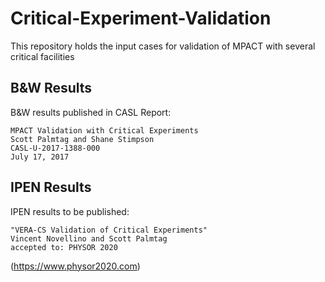 # Critical-Experiment-Validation

This repository holds the input cases for validation of MPACT with several critical facilities

## B&W Results

B&W results published in CASL Report:

    MPACT Validation with Critical Experiments
    Scott Palmtag and Shane Stimpson
    CASL-U-2017-1388-000
    July 17, 2017

## IPEN Results

IPEN results to be published:

    "VERA-CS Validation of Critical Experiments"
    Vincent Novellino and Scott Palmtag
    accepted to: PHYSOR 2020   

 (https://www.physor2020.com)


